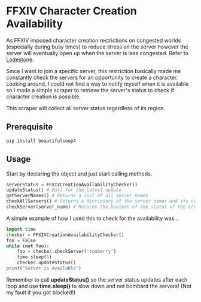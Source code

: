 # FFXIV Character Creation Availability
As FFXIV imposed character creation restrictions on congested worlds (especially during busy times) to reduce stress on the server however the server will eventually open up when the server is less congested. Refer to [Lodestone](https://na.finalfantasyxiv.com/lodestone/news/detail/80cd4583bf743600105b947d6906d0909189e479/).

Since I want to join a specific server, this restriction basically made me constantly check the servers for an opportunity to create a character. Looking around, I could not find a way to notify myself when it is available so I made a simple scraper to retrieve the server's status to check if character creation is possible.

This scraper will collect all server status regardless of its region.

## Prerequisite
`pip install beautifulsoup4`

## Usage
Start by declaring the object and just start calling methods.

```python
serverStatus = FFXIVCreationAvailabilityChecker()
updateStatus() # Pull for the latest update
getServerNames() # Returns a list of all server names
checkAllServers() # Returns a dictionary of the server names and its creation availabilty.
checkServer(server_name) # Returns the boolean of the status of the creation availabilty.
```
A simple example of how I used this to check for the availability was...
```python
import time
checker = FFXIVCreationAvailabilityChecker()
foo = False
while (not foo):
	foo = checker.checkServer('tonberry')
	time.sleep(5)
	checker.updateStatus()
print("Server is Available")
```
Remember to call **updateStatus()** so the server status updates after each loop and use **time.sleep()** to slow down and not bombard the servers! (Not my fault if you got blocked!)
